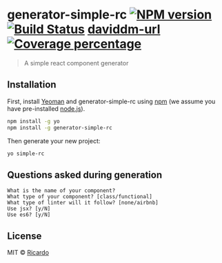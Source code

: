 # generator-simple-rc [![NPM version][npm-image]][npm-url] [![Build Status][travis-image]][travis-url] [daviddm-url] [![Coverage percentage][coveralls-image]][coveralls-url]
> A simple react component generator

## Installation

First, install [Yeoman](http://yeoman.io) and generator-simple-rc using [npm](https://www.npmjs.com/) (we assume you have pre-installed [node.js](https://nodejs.org/)).

```bash
npm install -g yo
npm install -g generator-simple-rc
```

Then generate your new project:

```bash
yo simple-rc
```

## Questions asked during generation

```
What is the name of your component?
What type of your component? [class/functional]
What type of linter will it follow? [none/airbnb]
Use jsx? [y/N]
Use es6? [y/N]
```

## License

MIT © [Ricardo](https://github.com/rickyplouis)

[npm-image]: https://badge.fury.io/js/generator-simple-rc.svg
[npm-url]: https://npmjs.org/package/generator-simple-rc
[travis-image]: https://travis-ci.org/rickyplouis/generator-simple-rc.svg?branch=master
[travis-url]: https://travis-ci.org/rickyplouis/generator-simple-rc
[daviddm-image]: https://david-dm.org/rickyplouis/generator-simple-rc.svg?theme=shields.io
[daviddm-url]: https://david-dm.org/rickyplouis/generator-simple-rc
[coveralls-image]: https://coveralls.io/repos/rickyplouis/generator-simple-rc/badge.svg
[coveralls-url]: https://coveralls.io/r/rickyplouis/generator-simple-rc
